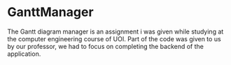 # GanttManager
The Gantt diagram manager is an assignment i was given while studying at the computer engineering course of UOI. Part of the code was given to us by our professor, we had to focus on completing the backend of the application.
